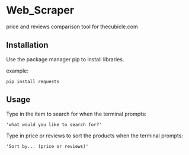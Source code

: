 # Web_Scraper
price and reviews comparison tool for thecubicle.com

## Installation

Use the package manager pip to install libraries.

example:
```
pip install requests
```
## Usage

Type in the item to search for when the terminal prompts:

```
'what would you like to search for?'
```

Type in price or reviews to sort the products when the terminal prompts:

```
'Sort by... (price or reviews)'
```
